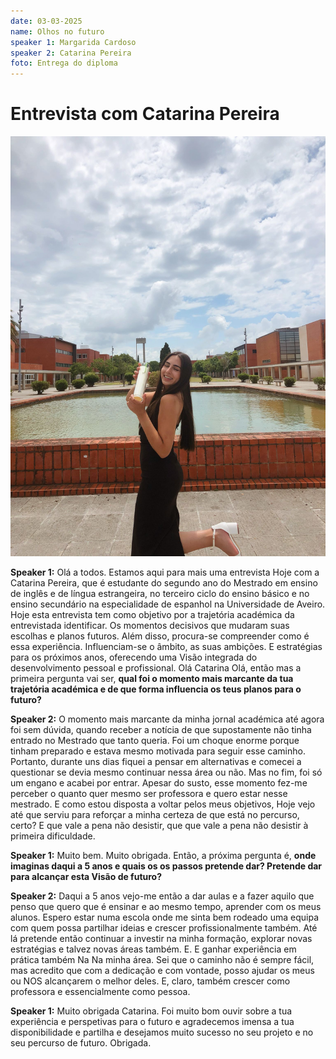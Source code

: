 ```yaml
---
date: 03-03-2025
name: Olhos no futuro
speaker 1: Margarida Cardoso
speaker 2: Catarina Pereira
foto: Entrega do diploma
---
```

# Entrevista com Catarina Pereira
![Catarina Pereira](foto_Catarina.jpg) 

**Speaker 1:**
Olá a todos. Estamos aqui para mais uma entrevista Hoje com a Catarina Pereira, que é estudante do segundo ano do Mestrado em ensino de inglês e de língua estrangeira, no terceiro ciclo do ensino básico e no ensino secundário na especialidade de espanhol na Universidade de Aveiro. Hoje esta entrevista tem como objetivo por a trajetória académica da entrevistada identificar. Os momentos decisivos que mudaram suas escolhas e planos futuros. Além disso, procura-se compreender como é essa experiência. Influenciam-se o âmbito, as suas ambições. E estratégias para os próximos anos, oferecendo uma Visão integrada do desenvolvimento pessoal e profissional. Olá Catarina Olá, então mas a primeira pergunta vai ser, **qual foi o momento mais marcante da tua trajetória académica e de que forma influencia os teus planos para o futuro?**

**Speaker 2:**
O momento mais marcante da minha jornal académica até agora foi sem dúvida, quando receber a notícia de que supostamente não tinha entrado no Mestrado que tanto queria. Foi um choque enorme porque tinham preparado e estava mesmo motivada para seguir esse caminho. Portanto, durante uns dias fiquei a pensar em alternativas e comecei a questionar se devia mesmo continuar nessa área ou não. Mas no fim, foi só um engano e acabei por entrar. Apesar do susto, esse momento fez-me perceber o quanto quer mesmo ser professora e quero estar nesse mestrado. E como estou disposta a voltar pelos meus objetivos, Hoje vejo até que serviu para reforçar a minha certeza de que está no percurso, certo?    E que vale a pena não desistir, que que vale a pena não desistir à primeira dificuldade.

**Speaker 1:**
Muito bem. Muito obrigada. Então, a próxima pergunta é, **onde imaginas daqui a 5 anos e quais os os passos pretende dar? Pretende dar para alcançar esta Visão de futuro?**

**Speaker 2:**
Daqui a 5 anos vejo-me então a dar aulas e a fazer aquilo que penso que quero que é ensinar e ao mesmo tempo, aprender com os meus alunos. Espero estar numa escola onde me sinta bem rodeado uma equipa com quem possa partilhar ideias e crescer profissionalmente também. Até lá pretende então continuar a investir na minha formação, explorar novas estratégias e talvez novas áreas também.    E.    E ganhar experiência em prática também Na Na minha área. Sei que o caminho não é sempre fácil, mas acredito que com a dedicação e com vontade, posso ajudar os meus ou NOS alcançarem o melhor deles. E, claro, também crescer como professora e essencialmente como pessoa.

**Speaker 1:**
Muito obrigada Catarina. Foi muito bom ouvir sobre a tua experiência e perspetivas para o futuro e agradecemos imensa a tua disponibilidade e partilha e desejamos muito sucesso no seu projeto e no seu percurso de futuro. Obrigada.


